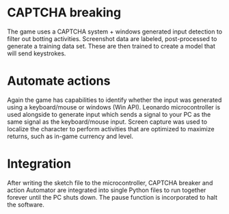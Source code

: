 # CAPTCHA breaking
The game uses a CAPTCHA system + windows generated input detection to filter out botting activities.
Screenshot data are labeled, post-processed to generate a training data set. These are then trained to create a model
that will send keystrokes.
# Automate actions
Again the game has capabilities to identify whether the input was generated using a keyboard/mouse or windows (Win API).
Leonardo microcontroller is used alongside to generate input which sends a signal to your PC as the same signal as the keyboard/mouse input.
Screen capture was used to localize the character to perform activities that are optimized to maximize returns, such as in-game currency and level.
# Integration
After writing the sketch file to the microcontroller, 
CAPTCHA breaker and action Automator are integrated into single Python files to run together forever until the PC shuts down.
The pause function is incorporated to halt the software.
